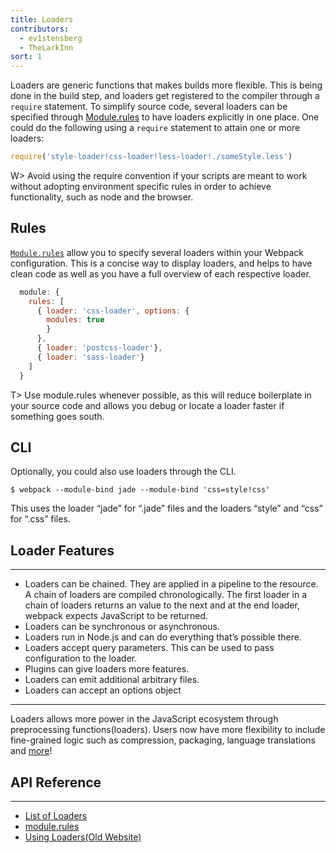 ```yaml
---
title: Loaders
contributors:
  - ev1stensberg
  - TheLarkInn
sort: 1
---
```


Loaders are generic functions that makes builds more flexible. This is being
done in the build step, and loaders get registered to the compiler through a 
`require` statement. To simplify source code, several loaders can be specified 
through [Module.rules](https://webpack.js.org/configuration/module/#module-rules) 
to have loaders explicitly in one place. One could do the following using 
a `require` statement to attain one or more loaders:

```js
require('style-loader!css-loader!less-loader!./someStyle.less')
```
W> Avoid using the require convention if your scripts are meant to work 
without adopting environment specific rules in order to achieve functionality, 
such as node and the browser.

## Rules

[`Module.rules`](https://webpack.js.org/configuration/module/#module-rules) allow you to specify several loaders within your Webpack configuration.
This is a concise way to display loaders, and helps to have clean code as 
well as you have a full overview of each respective loader. 

```js
  module: {
    rules: [
      { loader: 'css-loader', options: {
        modules: true
        }
      },
      { loader: 'postcss-loader'},
      { loader: 'sass-loader'}
    ]
  }
```
T> Use module.rules whenever possible, as this will reduce boilerplate in your 
source code and allows you debug or locate a loader faster if something goes south.

## CLI

Optionally, you could also use loaders through the CLI. 

`$ webpack --module-bind jade --module-bind 'css=style!css'`

This uses the loader “jade” for “.jade” files and the loaders “style” and “css” for “.css” files.

## Loader Features

---
 - Loaders can be chained. They are applied in a pipeline to the resource. A chain
 of loaders are compiled chronologically. The first loader in a chain of loaders 
 returns an value to the next and at the end loader, webpack expects JavaScript
 to be returned.
 - Loaders can be synchronous or asynchronous.
 - Loaders run in Node.js and can do everything that’s possible there.
 - Loaders accept query parameters. This can be used to pass configuration to the loader.
 - Plugins can give loaders more features.
 - Loaders can emit additional arbitrary files.
 - Loaders can accept an options object
 ---
 
Loaders allows more power in the JavaScript ecosystem through preprocessing 
functions(loaders). Users now have more flexibility to include fine-grained logic
such as compression, packaging, language translations and [more](https://webpack.github.io/docs/list-of-loaders.html)!

## API Reference

---
 - [List of Loaders](https://webpack.github.io/docs/list-of-loaders.html)
 - [module.rules](https://webpack.js.org/configuration/module/#module-rules)
 - [Using Loaders(Old Website)](https://webpack.github.io/docs/using-loaders.html)
